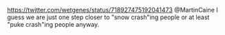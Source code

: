 https://twitter.com/wetgenes/status/718927475192041473 @MartinCaine I guess we are just one step closer to "snow crash"ing people or at least "puke crash"ing people anyway.